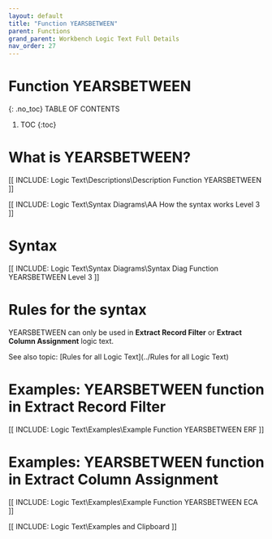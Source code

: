 ```yaml
---
layout: default
title: "Function YEARSBETWEEN"
parent: Functions
grand_parent: Workbench Logic Text Full Details
nav_order: 27
---
```

# Function YEARSBETWEEN
{: .no_toc}
TABLE OF CONTENTS 
1. TOC
{:toc}  

# What is YEARSBETWEEN?

[[ INCLUDE: Logic Text\Descriptions\Description Function YEARSBETWEEN ]]

[[ INCLUDE: Logic Text\Syntax Diagrams\AA How the syntax works Level 3 ]]

# Syntax 

[[ INCLUDE: Logic Text\Syntax Diagrams\Syntax Diag Function YEARSBETWEEN Level 3 ]]

# Rules for the syntax 

YEARSBETWEEN can only be used in **Extract Record Filter** or **Extract Column Assignment** logic text.

See also topic: [Rules for all Logic Text](../Rules for all Logic Text) 

# Examples: YEARSBETWEEN function in Extract Record Filter 

[[ INCLUDE: Logic Text\Examples\Example Function YEARSBETWEEN ERF ]]

# Examples: YEARSBETWEEN function in Extract Column Assignment 

[[ INCLUDE: Logic Text\Examples\Example Function YEARSBETWEEN ECA ]]

[[ INCLUDE: Logic Text\Examples and Clipboard ]]

